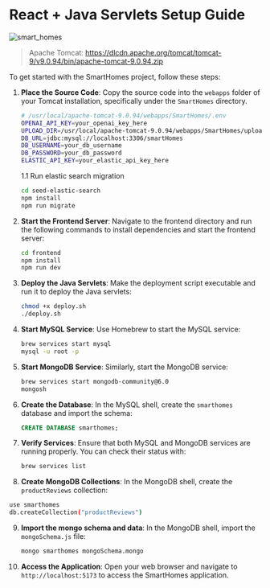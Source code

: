 # React + Java Servlets Setup Guide

![smart_homes](https://github.com/user-attachments/assets/770beb3a-bc3e-4e97-9c4c-5954a6ff8469)

> Apache Tomcat: https://dlcdn.apache.org/tomcat/tomcat-9/v9.0.94/bin/apache-tomcat-9.0.94.zip

To get started with the SmartHomes project, follow these steps:

1. **Place the Source Code**:
   Copy the source code into the `webapps` folder of your Tomcat installation, specifically under the `SmartHomes` directory.

   ```bash
   # /usr/local/apache-tomcat-9.0.94/webapps/SmartHomes/.env
   OPENAI_API_KEY=your_openai_key_here
   UPLOAD_DIR=/usr/local/apache-tomcat-9.0.94/webapps/SmartHomes/uploads
   DB_URL=jdbc:mysql://localhost:3306/smartHomes
   DB_USERNAME=your_db_username
   DB_PASSWORD=your_db_password
   ELASTIC_API_KEY=your_elastic_api_key_here
   ```

   1.1 Run elastic search migration

   ```bash
   cd seed-elastic-search
   npm install
   npm run migrate
   ```

2. **Start the Frontend Server**:
   Navigate to the frontend directory and run the following commands to install dependencies and start the frontend server:

   ```bash
   cd frontend
   npm install
   npm run dev
   ```

3. **Deploy the Java Servlets**:
   Make the deployment script executable and run it to deploy the Java servlets:

   ```bash
   chmod +x deploy.sh
   ./deploy.sh
   ```

4. **Start MySQL Service**:
   Use Homebrew to start the MySQL service:

   ```bash
   brew services start mysql
   mysql -u root -p
   ```

5. **Start MongoDB Service**:
   Similarly, start the MongoDB service:

   ```bash
   brew services start mongodb-community@6.0
   mongosh
   ```

6. **Create the Database**:
   In the MySQL shell, create the `smarthomes` database and import the schema:

   ```sql
   CREATE DATABASE smarthomes;
   ```

7. **Verify Services**:
   Ensure that both MySQL and MongoDB services are running properly. You can check their status with:

   ```bash
   brew services list
   ```

8. **Create MongoDB Collections**:
   In the MongoDB shell, create the `productReviews` collection:

```bash
use smarthomes
db.createCollection("productReviews")
```

9. **Import the mongo schema and data**:
   In the MongoDB shell, import the `mongoSchema.js` file:

   ```bash
   mongo smarthomes mongoSchema.mongo
   ```

10. **Access the Application**:
    Open your web browser and navigate to `http://localhost:5173` to access the SmartHomes application.
